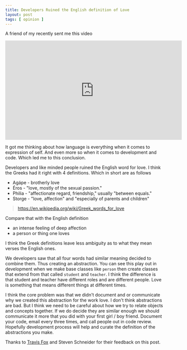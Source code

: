 ```yaml
---
title: Developers Ruined the English definition of Love
layout: post
tags: [ opinion ]
---
```


A friend of my recently sent me this video

<iframe width="560" height="315" src="https://www.youtube.com/embed/4EPnhuq9vVo" frameborder="0" allowfullscreen></iframe>

It got me thinking about how language is everything when it comes to expression of self. And even more so when it comes to development and code. Which led me to this conclusion. 

Developers and like minded people ruined the English word for love. I think the Greeks had it right with 4 definitions. Which in short are as follows

* Agápe - brotherly love
* Éros -  "love, mostly of the sexual passion."
* Philia -  "affectionate regard, friendship," usually "between equals."
* Storge - "love, affection" and "especially of parents and children"

> https://en.wikipedia.org/wiki/Greek_words_for_love

Compare that with the English definition

* an intense feeling of deep affection
* a person or thing one loves

I think the Greek definitions leave less ambiguity as to what they mean verses the English ones.

We developers saw that all four words had similar meaning decided to combine them. Thus creating an abstraction. You can see this play out in development when we make base classes like `person` then create classes that extend from that called `student` and `teacher`. I think the difference is that student and teacher have different roles and are different people. Love is something that means different things at different times. 

I think the core  problem was that we didn't document and or communicate why we created this abstraction for the work love. I don't think abstractions are bad. But I think we need to be careful about how we try to relate objects and concepts together. If we do decide they are similar enough we should communicate it more that you did with your first girl / boy friend. Document your code, email every three times, and call people out in code review. Hopefully development process will help and curate the definition of the abstractions you make. 


Thanks to [Travis Fox](http://www.kinixcreative.com/) and Steven Schneider for their feedback on this post.
